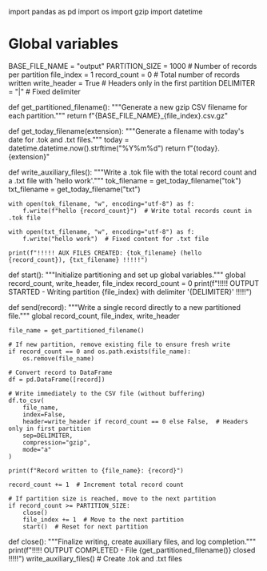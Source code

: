 import pandas as pd
import os
import gzip
import datetime

# Global variables
BASE_FILE_NAME = "output"
PARTITION_SIZE = 1000  # Number of records per partition
file_index = 1
record_count = 0  # Total number of records written
write_header = True  # Headers only in the first partition
DELIMITER = "|"  # Fixed delimiter

def get_partitioned_filename():
    """Generate a new gzip CSV filename for each partition."""
    return f"{BASE_FILE_NAME}_{file_index}.csv.gz"

def get_today_filename(extension):
    """Generate a filename with today's date for .tok and .txt files."""
    today = datetime.datetime.now().strftime("%Y%m%d")
    return f"{today}.{extension}"

def write_auxiliary_files():
    """Write a .tok file with the total record count and a .txt file with 'hello work'."""
    tok_filename = get_today_filename("tok")
    txt_filename = get_today_filename("txt")

    with open(tok_filename, "w", encoding="utf-8") as f:
        f.write(f"hello {record_count}")  # Write total records count in .tok file

    with open(txt_filename, "w", encoding="utf-8") as f:
        f.write("hello work")  # Fixed content for .txt file

    print(f"!!!!! AUX FILES CREATED: {tok_filename} (hello {record_count}), {txt_filename} !!!!!")

def start():
    """Initialize partitioning and set up global variables."""
    global record_count, write_header, file_index
    record_count = 0
    print(f"!!!!! OUTPUT STARTED - Writing partition {file_index} with delimiter '{DELIMITER}' !!!!!")

def send(record):
    """Write a single record directly to a new partitioned file."""
    global record_count, file_index, write_header

    file_name = get_partitioned_filename()

    # If new partition, remove existing file to ensure fresh write
    if record_count == 0 and os.path.exists(file_name):
        os.remove(file_name)

    # Convert record to DataFrame
    df = pd.DataFrame([record])

    # Write immediately to the CSV file (without buffering)
    df.to_csv(
        file_name,
        index=False,
        header=write_header if record_count == 0 else False,  # Headers only in first partition
        sep=DELIMITER,
        compression="gzip",
        mode="a"
    )

    print(f"Record written to {file_name}: {record}")

    record_count += 1  # Increment total record count

    # If partition size is reached, move to the next partition
    if record_count >= PARTITION_SIZE:
        close()
        file_index += 1  # Move to the next partition
        start()  # Reset for next partition

def close():
    """Finalize writing, create auxiliary files, and log completion."""
    print(f"!!!!! OUTPUT COMPLETED - File {get_partitioned_filename()} closed !!!!!")
    write_auxiliary_files()  # Create .tok and .txt files
